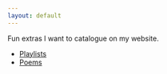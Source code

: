 ```yaml
---
layout: default
---
```


Fun extras I want to catalogue on my website.

- <a href="playlists">Playlists</a>
- <a href="poems">Poems</a>